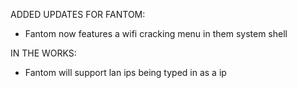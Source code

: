 ADDED UPDATES FOR FANTOM:
  - Fantom now features a wifi cracking menu in them system shell
   
 IN THE WORKS:
  - Fantom will support lan ips being typed in as a ip
  
